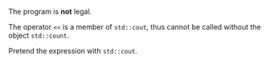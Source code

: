 The program is **not** legal. 

The operator `<<` is a member of `std::cout`, thus cannot be called without the object `std::count`. 

Pretend the expression with `std::cout`.
